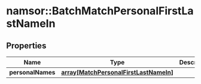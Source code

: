 # namsor::BatchMatchPersonalFirstLastNameIn

## Properties
Name | Type | Description | Notes
------------ | ------------- | ------------- | -------------
**personalNames** | [**array[MatchPersonalFirstLastNameIn]**](MatchPersonalFirstLastNameIn.md) |  | [optional] 


